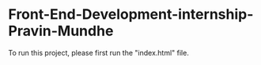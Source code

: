 # Front-End-Development-internship-Pravin-Mundhe
To run this project, please first run the "index.html" file.
